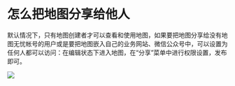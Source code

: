 # 怎么把地图分享给他人

默认情况下，只有地图创建者才可以查看和使用地图，如果要把地图分享给没有地图无忧帐号的用户或是要把地图嵌入自己的业务网站、微信公众号中，可以设置为任何人都可以访问：在编辑状态下进入地图，在“分享”菜单中进行权限设置，发布即可。

![](https://pic.dituwuyou.com/map%2Fpicture%2Fsharemap.png)